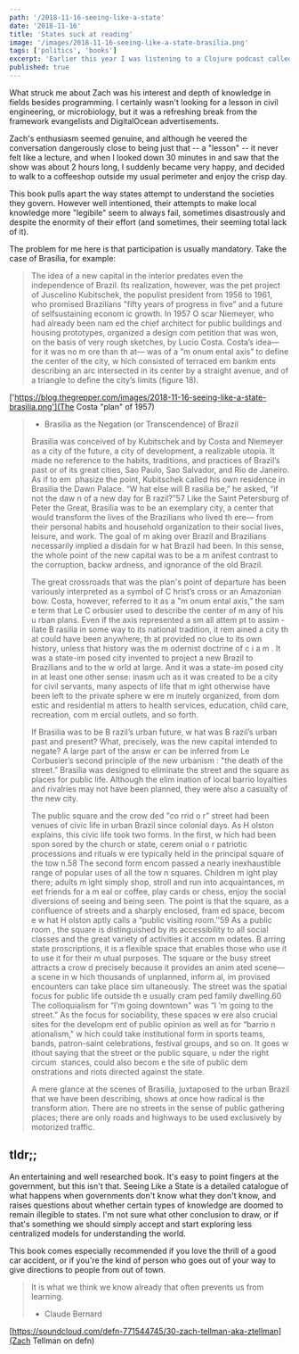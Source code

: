 ```yaml
---
path: '/2018-11-16-seeing-like-a-state'
date: '2018-11-16'
title: 'States suck at reading'
image: '/images/2018-11-16-seeing-like-a-state-brasilia.png'
tags: ['politics', 'books']
excerpt: 'Earlier this year I was listening to a Clojure podcast called defn and heard a guy named Zach Tellman speak. He seemed smarter than me, so when he recommended a book called Seeing Like a State, I ordered a copy.'
published: true
---
```


What struck me about Zach was his interest and depth of knowledge in fields besides programming. I certainly wasn't looking for a lesson in civil engineering, or microbiology, but it was a refreshing break from the framework evangelists and DigitalOcean advertisements.

Zach's enthusiasm seemed genuine, and although he veered the conversation dangerously close to being just that -- a "lesson" -- it never felt like a lecture, and when I looked down 30 minutes in and saw that the show was about 2 hours long, I suddenly became very happy, and decided to walk to a coffeeshop outside my usual perimeter and enjoy the crisp day.

This book pulls apart the way states attempt to understand the societies they govern. However well intentioned, their attempts to make local knowledge more "legibile" seem to always fail, sometimes disastrously and despite the enormity of their effort (and sometimes, their seeming total lack of it).

The problem for me here is that participation is usually mandatory. Take the case of Brasília, for example:

> The idea of a new capital in the interior predates even the independence of Brazil. Its realization, however, was the pet project of Juscelino Kubitschek, the populist president from 1956 to 1961, who promised Brazilians "fifty years of progress in five” and a future of selfsustaining econom ic growth. In 1957 O scar Niemeyer, who had already been nam ed the chief architect for public buildings and housing prototypes, organized a design com petition that was won, on the basis of very rough sketches, by Lucio Costa. Costa’s idea— for it was no m ore than th at— was of a “m onum ental axis” to define the center of the city, w hich consisted of terraced em bankm ents describing an arc intersected in its center by a straight avenue, and of a triangle to define the city’s limits (figure 18).

['https://blog.thegrepper.com/images/2018-11-16-seeing-like-a-state-brasilia.png'](The Costa "plan" of 1957)

> * Brasilia as the Negation (or Transcendence) of Brazil
>
> Brasilia was conceived of by Kubitschek and by Costa and Niemeyer as a city of the future, a city of development, a realizable utopia. It made no reference to the habits, traditions, and practices of Brazil’s past or of its great cities, Sao Paulo, Sao Salvador, and Rio de Janeiro. As if to em ­ phasize the point, Kubitschek called his own residence in Brasilia the Dawn Palace. “W hat else will B rasilia be,” he asked, “if not the daw n of a new day for B razil?”57 Like the Saint Petersburg of Peter the Great, Brasilia was to be an exemplary city, a center that would transform the lives of the Brazilians who lived th ere— from their personal habits and household organization to their social lives, leisure, and work. The goal of m aking over Brazil and Brazilians necessarily implied a disdain for w hat Brazil had been. In this sense, the whole point of the new capital was to be a m anifest contrast to the corruption, backw ardness, and ignorance of the old Brazil.
>
> The great crossroads that was the plan's point of departure has been variously interpreted as a symbol of C hrist’s cross or an Amazonian bow. Costa, however, referred to it as a "m onum ental axis,” the sam e term that Le C orbusier used to describe the center of m any of his u rban plans. Even if the axis represented a sm all attem pt to assim ­ ilate B rasilia in some way to its national tradition, it rem ained a city th at could have been anywhere, th at provided no clue to its own history, unless that history was the m odernist doctrine of c i a m . It was a state-im posed city invented to project a new Brazil to Brazilians and to the w orld at large. And it was a state-im posed city in at least one other sense: inasm uch as it was created to be a city for civil servants, many aspects of life that m ight otherwise have been left to the private sphere w ere m inutely organized, from dom estic and residential m atters to health services, education, child care, recreation, com m ercial outlets, and so forth.
>
> If Brasilia was to be B razil’s urban future, w hat was B razil’s urban past and present? What, precisely, was the new capital intended to negate? A large part of the answ er can be inferred from Le Corbusier’s second principle of the new urbanism : "the death of the street.” Brasilia was designed to eliminate the street and the square as places for public life. Although the elim ination of local barrio loyalties and rivalries may not have been planned, they were also a casualty of the new city.
>
> The public square and the crow ded "co rrid o r” street had been venues of civic life in urban Brazil since colonial days. As H olston explains, this civic life took two forms. In the first, w hich had been spon sored by the church or state, cerem onial o r patriotic processions and rituals w ere typically held in the principal square of the tow n.58 The second form encom passed a nearly inexhaustible range of popular uses of all the tow n squares. Children m ight play there; adults m ight simply shop, stroll and run into acquaintances, m eet friends for a m eal or coffee, play cards or chess, enjoy the social diversions of seeing and being seen. The point is that the square, as a confluence of streets and a sharply enclosed, fram ed space, becom e w hat H olston aptly calls a “public visiting room.’’59 As a public room , the square is distinguished by its accessibility to all social classes and the great variety of activities it accom m odates. B arring state proscriptions, it is a flexible space that enables those who use it to use it for their m utual purposes. The square or the busy street attracts a crow d precisely because it provides an anim ated scene— a scene in w hich thousands of unplanned, inform al, im provised encounters can take place sim ultaneously. The street was the spatial focus for public life outside th e usually cram ped family dwelling.60 The colloquialism for “I’m going downtown" was “I ’m going to the street.” As the focus for sociability, these spaces w ere also crucial sites for the developm ent of public opinion as well as for “barrio n ationalism," w hich could take institutional form in sports teams, bands, patron-saint celebrations, festival groups, and so on. It goes w ithout saying that the street or the public square, u nder the right circum ­ stances, could also becom e the site of public dem onstrations and riots directed against the state. 
>
> A mere glance at the scenes of Brasilia, juxtaposed to the urban Brazil that we have been describing, shows at once how radical is the transform ation. There are no streets in the sense of public gathering places; there are only roads and highways to be used exclusively by motorized traffic. 

## tldr;;

An entertaining and well researched book. It's easy to point fingers at the government, but this isn't that. Seeing Like a State is a detailed catalogue of what happens when governments don't know what they don't know, and raises questions about whether certain types of knowledge are doomed to remain illegible to states. I'm not sure what other conclusion to draw, or if that's something we should simply accept and start exploring less centralized models for understanding the world.

This book comes especially recommended if you love the thrill of a good car accident, or if you're the kind of person who goes out of your way to give directions to people from out of town.

> It is what we think we know already that often prevents us from learning.
> - Claude Bernard

[https://soundcloud.com/defn-771544745/30-zach-tellman-aka-ztellman](Zach Tellman on defn)



